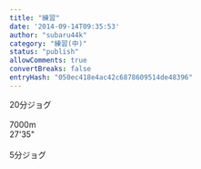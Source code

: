 ```yaml
---
title: "練習"
date: '2014-09-14T09:35:53'
author: "subaru44k"
category: "練習(中)"
status: "publish"
allowComments: true
convertBreaks: false
entryHash: "050ec418e4ac42c6878609514de48396"
---
```

20分ジョグ<br>
<br>
7000m<br>
27'35"<br>
<br>
5分ジョグ
